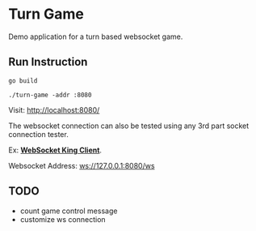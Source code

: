 # Turn Game

Demo application for a turn based websocket game.

## Run Instruction

```
go build

./turn-game -addr :8080
```

Visit: <http://localhost:8080/>

The websocket connection can also be tested using any 3rd part socket connection tester.

Ex: [**WebSocket King Client**](https://chrome.google.com/webstore/detail/websocket-king-client/cbcbkhdmedgianpaifchdaddpnmgnknn?hl=en).

Websocket Address: <ws://127.0.0.1:8080/ws>

## TODO

- count game control message
- customize ws connection